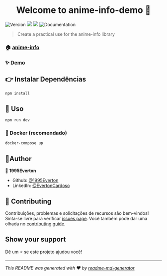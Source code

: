<h1 align="center">Welcome to anime-info-demo 👋</h1>
<p align="left">
  <img alt="Version" src="https://img.shields.io/badge/version-1.0.0-blue.svg?cacheSeconds=2592000" />
  <img src="https://img.shields.io/badge/node->=9.0.0-blue.svg?cacheSeconds=2592000" />
  <img src="https://img.shields.io/badge/npm->=5.0.0-blue.svg?cacheSeconds=2592000" />
    <img alt="Documentation" src="https://img.shields.io/badge/documentation-yes-brightgreen.svg" />
  </a>
</p>

> Create a practical use for the anime-info library

### 🏠 [anime-info](https://github.com/1995Everton/anime-info.git#readme)

### ✨ [Demo](https://anime-info-demo.herokuapp.com/)

## 👉 Instalar Dependências

```sh
npm install
```
## 🚀 Uso
```sh
npm run dev
```
### 🐳 Docker (recomendado)
```sh
docker-compose up
```

## 🧔Author

👤 **1995Everton**

* Github: [@1995Everton](https://github.com/1995Everton)
* LinkedIn: [@EvertonCardoso](https://www.linkedin.com/in/everton-cardoso-a33556173/)

## 🤝 Contributing

Contribuições, problemas e solicitações de recursos são bem-vindos!<br />Sinta-se livre para verificar [issues page](https://github.com/1995Everton/anime-info-demo/issues). Você também pode dar uma olhada no [contributing guide](https://github.com/1995Everton/anime-info-demo/blob/master/CONTRIBUTING.md).

## Show your support

Dê um ⭐️ se este projeto ajudou você!

***
_This README was generated with ❤️ by [readme-md-generator](https://github.com/kefranabg/readme-md-generator)_
